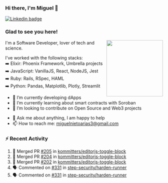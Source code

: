 ### Hi there, I'm Miguel 👋

<a href="https://linkedin.com/in/miguelnietoa/" target="_blank" rel="noopener noreferrer">
  <img src="https://img.shields.io/badge/-LinkedIn-0e76a8?style=flat-square&logo=Linkedin&logoColor=white" alt="Linkedin badge">
</a>
<!-- [![Website Badge](https://img.shields.io/badge/Website-3b5998?style=flat-square&logo=google-chrome&logoColor=white)](#notavailablenow#) 

<img src="https://i.imgur.com/tbrLrt5.gif" width=400 alt="Coding GIF" align="right"/>
-->


### Glad to see you here!
<a href="https://github.com/miguelnietoa"><img src="https://github-readme-stats-git-masterrstaa-rickstaa.vercel.app/api?username=miguelnietoa&show_icons=true&hide_border=true&count_private=true&include_all_commits=true&theme=tokyonight" height="180em" align="right"/></a>
I'm a Software Developer, lover of tech and science. 

I've worked with the following stacks:\
➡️ Elixir: Phoenix Framework, Umbrella projects\
➡️ JavaScript: VanillaJS, React, NodeJS, Jest\
➡️ Ruby: Rails, RSpec, HAML\
➡️ Python: Pandas, Matplotlib, Plotly, Streamlit

- 🔭 I’m currently developing dApps
- 🌱 I’m currently learning about smart contracts with Soroban
- 👯 I’m looking to contribute on Open Source and Web3 projects
<!-- 
- 😄 I just finished a Machine Learning course! 
- 🤔 I’m looking for help with ...
-->
- 💬 Ask me about anything, I am happy to help
- 📫 How to reach me: miguelnietoarias3@gmail.com


### ⚡ Recent Activity

<!--START_SECTION:activity-->
1. 🎉 Merged PR [#205](https://github.com/kommitters/editorjs-toggle-block/pull/205) in [kommitters/editorjs-toggle-block](https://github.com/kommitters/editorjs-toggle-block)
2. 🎉 Merged PR [#204](https://github.com/kommitters/editorjs-toggle-block/pull/204) in [kommitters/editorjs-toggle-block](https://github.com/kommitters/editorjs-toggle-block)
3. 🎉 Merged PR [#202](https://github.com/kommitters/editorjs-toggle-block/pull/202) in [kommitters/editorjs-toggle-block](https://github.com/kommitters/editorjs-toggle-block)
4. 🗣 Commented on [#331](https://github.com/step-security/harden-runner/issues/331#issuecomment-1703292314) in [step-security/harden-runner](https://github.com/step-security/harden-runner)
5. 🗣 Commented on [#331](https://github.com/step-security/harden-runner/issues/331#issuecomment-1703268895) in [step-security/harden-runner](https://github.com/step-security/harden-runner)
<!--END_SECTION:activity-->
